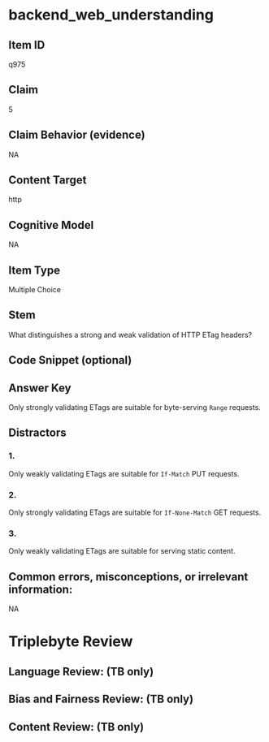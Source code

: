# backend_web_understanding

## Item ID
q975

## Claim
5

## Claim Behavior (evidence)
NA

## Content Target
http

## Cognitive Model
NA

## Item Type
Multiple Choice

## Stem
What distinguishes a strong and weak validation of HTTP ETag headers?

## Code Snippet (optional)


## Answer Key
Only strongly validating ETags are suitable for byte-serving `Range` requests.

## Distractors

### 1.
Only weakly validating ETags are suitable for `If-Match` PUT requests.

### 2.
Only strongly validating ETags are suitable for `If-None-Match` GET requests.

### 3.
Only weakly validating ETags are suitable for serving static content.

## Common errors, misconceptions, or irrelevant information:
NA

# Triplebyte Review


## Language Review: (TB only)


## Bias and Fairness Review: (TB only)


## Content Review: (TB only)


